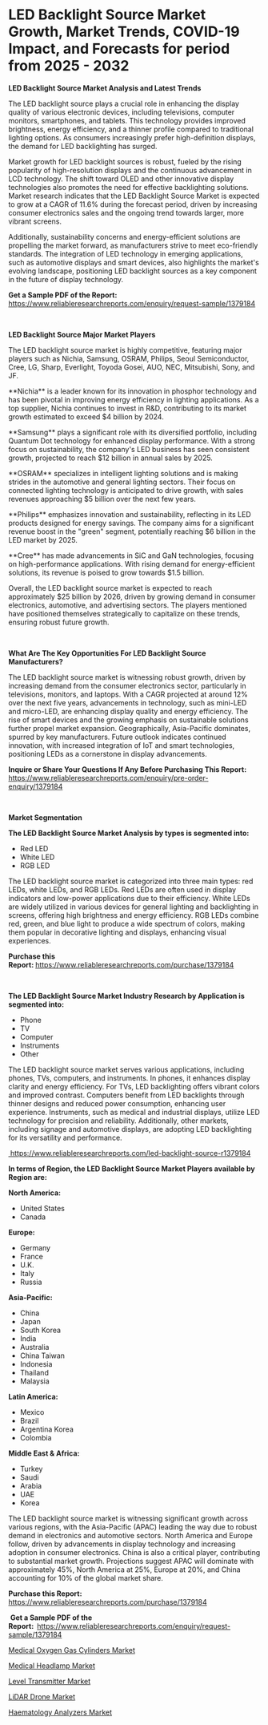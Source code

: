 <p><h1>LED Backlight Source Market Growth, Market Trends, COVID-19 Impact, and Forecasts for period from 2025 - 2032</h1></p><p><strong>LED Backlight Source Market Analysis and Latest Trends</strong></p>
<p><p>The LED backlight source plays a crucial role in enhancing the display quality of various electronic devices, including televisions, computer monitors, smartphones, and tablets. This technology provides improved brightness, energy efficiency, and a thinner profile compared to traditional lighting options. As consumers increasingly prefer high-definition displays, the demand for LED backlighting has surged.</p><p>Market growth for LED backlight sources is robust, fueled by the rising popularity of high-resolution displays and the continuous advancement in LCD technology. The shift toward OLED and other innovative display technologies also promotes the need for effective backlighting solutions. Market research indicates that the LED Backlight Source Market is expected to grow at a CAGR of 11.6% during the forecast period, driven by increasing consumer electronics sales and the ongoing trend towards larger, more vibrant screens.</p><p>Additionally, sustainability concerns and energy-efficient solutions are propelling the market forward, as manufacturers strive to meet eco-friendly standards. The integration of LED technology in emerging applications, such as automotive displays and smart devices, also highlights the market's evolving landscape, positioning LED backlight sources as a key component in the future of display technology.</p></p>
<p><strong>Get a Sample PDF of the Report:&nbsp;</strong> <a href="https://www.reliableresearchreports.com/enquiry/request-sample/1379184?utm_campaign=12&utm_medium=2&utm_source=Github&utm_content=ia&utm_term=11042025&utm_id=led-backlight-source">https://www.reliableresearchreports.com/enquiry/request-sample/1379184</a></p>
<p>&nbsp;</p>
<p><strong>LED Backlight Source Major Market Players</strong></p>
<p><p>The LED backlight source market is highly competitive, featuring major players such as Nichia, Samsung, OSRAM, Philips, Seoul Semiconductor, Cree, LG, Sharp, Everlight, Toyoda Gosei, AUO, NEC, Mitsubishi, Sony, and JF. </p><p>**Nichia** is a leader known for its innovation in phosphor technology and has been pivotal in improving energy efficiency in lighting applications. As a top supplier, Nichia continues to invest in R&D, contributing to its market growth estimated to exceed $4 billion by 2024.</p><p>**Samsung** plays a significant role with its diversified portfolio, including Quantum Dot technology for enhanced display performance. With a strong focus on sustainability, the company's LED business has seen consistent growth, projected to reach $12 billion in annual sales by 2025.</p><p>**OSRAM** specializes in intelligent lighting solutions and is making strides in the automotive and general lighting sectors. Their focus on connected lighting technology is anticipated to drive growth, with sales revenues approaching $5 billion over the next few years.</p><p>**Philips** emphasizes innovation and sustainability, reflecting in its LED products designed for energy savings. The company aims for a significant revenue boost in the "green" segment, potentially reaching $6 billion in the LED market by 2025.</p><p>**Cree** has made advancements in SiC and GaN technologies, focusing on high-performance applications. With rising demand for energy-efficient solutions, its revenue is poised to grow towards $1.5 billion.</p><p>Overall, the LED backlight source market is expected to reach approximately $25 billion by 2026, driven by growing demand in consumer electronics, automotive, and advertising sectors. The players mentioned have positioned themselves strategically to capitalize on these trends, ensuring robust future growth.</p></p>
<p>&nbsp;</p>
<p><strong>What Are The Key Opportunities For LED Backlight Source Manufacturers?</strong></p>
<p><p>The LED backlight source market is witnessing robust growth, driven by increasing demand from the consumer electronics sector, particularly in televisions, monitors, and laptops. With a CAGR projected at around 12% over the next five years, advancements in technology, such as mini-LED and micro-LED, are enhancing display quality and energy efficiency. The rise of smart devices and the growing emphasis on sustainable solutions further propel market expansion. Geographically, Asia-Pacific dominates, spurred by key manufacturers. Future outlook indicates continued innovation, with increased integration of IoT and smart technologies, positioning LEDs as a cornerstone in display advancements.</p></p>
<p><strong>Inquire or Share Your Questions If Any Before Purchasing This Report:</strong> <a href="https://www.reliableresearchreports.com/enquiry/pre-order-enquiry/1379184?utm_campaign=12&utm_medium=2&utm_source=Github&utm_content=ia&utm_term=11042025&utm_id=led-backlight-source">https://www.reliableresearchreports.com/enquiry/pre-order-enquiry/1379184</a></p>
<p>&nbsp;</p>
<p><strong>Market Segmentation</strong></p>
<p><strong>The LED Backlight Source Market Analysis by types is segmented into:</strong></p>
<p><ul><li>Red LED</li><li>White LED</li><li>RGB LED</li></ul></p>
<p><p>The LED backlight source market is categorized into three main types: red LEDs, white LEDs, and RGB LEDs. Red LEDs are often used in display indicators and low-power applications due to their efficiency. White LEDs are widely utilized in various devices for general lighting and backlighting in screens, offering high brightness and energy efficiency. RGB LEDs combine red, green, and blue light to produce a wide spectrum of colors, making them popular in decorative lighting and displays, enhancing visual experiences.</p></p>
<p><strong>Purchase this Report:&nbsp;</strong><a href="https://www.reliableresearchreports.com/purchase/1379184?utm_campaign=12&utm_medium=2&utm_source=Github&utm_content=ia&utm_term=11042025&utm_id=led-backlight-source">https://www.reliableresearchreports.com/purchase/1379184</a></p>
<p>&nbsp;</p>
<p><strong>The LED Backlight Source Market Industry Research by Application is segmented into:</strong></p>
<p><ul><li>Phone</li><li>TV</li><li>Computer</li><li>Instruments</li><li>Other</li></ul></p>
<p><p>The LED backlight source market serves various applications, including phones, TVs, computers, and instruments. In phones, it enhances display clarity and energy efficiency. For TVs, LED backlighting offers vibrant colors and improved contrast. Computers benefit from LED backlights through thinner designs and reduced power consumption, enhancing user experience. Instruments, such as medical and industrial displays, utilize LED technology for precision and reliability. Additionally, other markets, including signage and automotive displays, are adopting LED backlighting for its versatility and performance.</p></p>
<p><a href="https://www.reliableresearchreports.com/led-backlight-source-r1379184?utm_campaign=12&utm_medium=2&utm_source=Github&utm_content=ia&utm_term=11042025&utm_id=led-backlight-source">&nbsp;https://www.reliableresearchreports.com/led-backlight-source-r1379184</a></p>
<p><strong>In terms of Region, the LED Backlight Source Market Players available by Region are:</strong></p>
<p>
    <p> <strong> North America: </strong>
        <ul>
            <li>United States</li>
            <li>Canada</li>
        </ul>
        </p> 
    <p> <strong> Europe: </strong>
        <ul>
            <li>Germany</li>
            <li>France</li>
            <li>U.K.</li>
            <li>Italy</li>
            <li>Russia</li>
        </ul>
        </p> 
    <p> <strong> Asia-Pacific: </strong>
        <ul>
            <li>China</li>
            <li>Japan</li>
            <li>South Korea</li>
            <li>India</li>
            <li>Australia</li>
            <li>China Taiwan</li>
            <li>Indonesia</li>
            <li>Thailand</li>
            <li>Malaysia</li>
        </ul>
        </p> 
    <p> <strong> Latin America: </strong>
        <ul>
            <li>Mexico</li>
            <li>Brazil</li>
            <li>Argentina Korea</li>
            <li>Colombia</li>
        </ul>
        </p> 
    <p> <strong> Middle East & Africa: </strong>
        <ul>
            <li>Turkey</li>
            <li>Saudi</li>
            <li>Arabia</li>
            <li>UAE</li>
            <li>Korea</li>
        </ul>
    </p>
    </p>
<p><p>The LED backlight source market is witnessing significant growth across various regions, with the Asia-Pacific (APAC) leading the way due to robust demand in electronics and automotive sectors. North America and Europe follow, driven by advancements in display technology and increasing adoption in consumer electronics. China is also a critical player, contributing to substantial market growth. Projections suggest APAC will dominate with approximately 45%, North America at 25%, Europe at 20%, and China accounting for 10% of the global market share.</p></p>
<p><strong>Purchase this Report: </strong><a href="https://www.reliableresearchreports.com/purchase/1379184?utm_campaign=12&utm_medium=2&utm_source=Github&utm_content=ia&utm_term=11042025&utm_id=led-backlight-source">https://www.reliableresearchreports.com/purchase/1379184</a></p>
<p>&nbsp;<strong>Get a Sample PDF of the Report:&nbsp;&nbsp;</strong><a href="https://www.reliableresearchreports.com/enquiry/request-sample/1379184?utm_campaign=12&utm_medium=2&utm_source=Github&utm_content=ia&utm_term=11042025&utm_id=led-backlight-source">https://www.reliableresearchreports.com/enquiry/request-sample/1379184</a></p>
<p><strong></strong></p>
<p><p><a href="https://www.linkedin.com/pulse/global-growth-medical-oxygen-gas-cylinders-market-projected-ryiif?utm_campaign=12&utm_medium=2&utm_source=Github&utm_content=ia&utm_term=11042025&utm_id=led-backlight-source">Medical Oxygen Gas Cylinders Market</a></p><p><a href="https://www.linkedin.com/pulse/detailed-medical-headlamp-market-report-analysis-from-2025-2032-9fjjf?utm_campaign=12&utm_medium=2&utm_source=Github&utm_content=ia&utm_term=11042025&utm_id=led-backlight-source">Medical Headlamp Market</a></p><p><a href="https://github.com/saguegrody74/Market-Research-Report-List-1/blob/main/level-transmitter-market.md?utm_campaign=12&utm_medium=2&utm_source=Github&utm_content=ia&utm_term=11042025&utm_id=led-backlight-source">Level Transmitter Market</a></p><p><a href="https://github.com/tornapruttuz/Market-Research-Report-List-1/blob/main/lidar-drone-market.md?utm_campaign=12&utm_medium=2&utm_source=Github&utm_content=ia&utm_term=11042025&utm_id=led-backlight-source">LiDAR Drone Market</a></p><p><a href="https://www.linkedin.com/pulse/haematology-analyzers-industry-research-report-global-analysis-aayrf?utm_campaign=12&utm_medium=2&utm_source=Github&utm_content=ia&utm_term=11042025&utm_id=led-backlight-source">Haematology Analyzers Market</a></p></p>